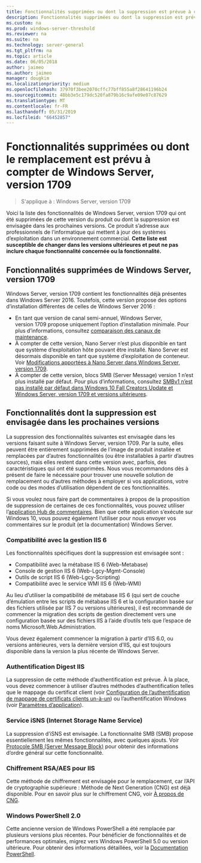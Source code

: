 ```yaml
---
title: Fonctionnalités supprimées ou dont la suppression est prévue à compter de Windows Server (version 1709)
description: Fonctionnalités supprimées ou dont la suppression est prévue dans les prochaines versions.
ms.custom: na
ms.prod: windows-server-threshold
ms.reviewer: na
ms.suite: na
ms.technology: server-general
ms.tgt_pltfrm: na
ms.topic: article
ms.date: 06/05/2018
author: jaimeo
ms.author: jaimeo
manager: dougkim
ms.localizationpriority: medium
ms.openlocfilehash: 37970f3bee2070cffc77bff855a8f28641196b24
ms.sourcegitcommit: 48bb3e5c179dc520fa879b16c9afe09e07c87629
ms.translationtype: MT
ms.contentlocale: fr-FR
ms.lasthandoff: 05/31/2019
ms.locfileid: "66452857"
---
```

# <a name="features-removed-or-planned-for-replacement-starting-with-windows-server-version-1709"></a>Fonctionnalités supprimées ou dont le remplacement est prévu à compter de Windows Server, version 1709

>S'applique à : Windows Server, version 1709

Voici la liste des fonctionnalités de Windows Server, version 1709 qui ont été supprimées de cette version du produit ou dont la suppression est envisagée dans les prochaines versions. Ce produit s’adresse aux professionnels de l’informatique qui mettent à jour des systèmes d’exploitation dans un environnement commercial. **Cette liste est susceptible de changer dans les versions ultérieures et peut ne pas inclure chaque fonctionnalité concernée ou la fonctionnalité.** 

## <a name="features-removed-from-windows-server-version-1709"></a>Fonctionnalités supprimées de Windows Server, version 1709
Windows Server, version 1709 contient les fonctionnalités déjà présentes dans Windows Server 2016. Toutefois, cette version propose des options d’installation différentes de celles de Windows Server 2016 :

- En tant que version de canal semi-annuel, Windows Server, version 1709 propose uniquement l’option d’installation minimale. Pour plus d’informations, consultez [comparaison des canaux de maintenance](../get-started-19/servicing-channels-19.md).
- À compter de cette version, Nano Server n’est plus disponible en tant que système d’exploitation hôte pouvant être installé. Nano Server est désormais disponible en tant que système d’exploitation de conteneur. Voir [Modifications apportées à Nano Server dans Windows Server, version 1709](nano-in-semi-annual-channel.md).
- À compter de cette version, blocs SMB (Server Message) version 1 n’est plus installé par défaut. Pour plus d’informations, consultez [SMBv1 n’est pas installé par défaut dans Windows 10 Fall Creators Update et Windows Server, version 1709 et versions ultérieures](https://support.microsoft.com/help/4034314/smbv1-is-not-installed-by-default-in-windows).


## <a name="features-being-considered-for-replacement-starting-with-subsequent-releases"></a>Fonctionnalités dont la suppression est envisagée dans les prochaines versions

La suppression des fonctionnalités suivantes est envisagée dans les versions faisant suite à Windows Server, version 1709. Par la suite, elles peuvent être entièrement supprimées de l’image de produit installée et remplacées par d’autres fonctionnalités (ou être installables à partir d’autres sources), mais elles restent dans cette version avec, parfois, des caractéristiques qui ont été supprimées. Nous vous recommandons dès à présent de faire le nécessaire pour trouver une nouvelle solution de remplacement ou d’autres méthodes à employer si vos applications, votre code ou des modes d’utilisation dépendent de ces fonctionnalités.

Si vous voulez nous faire part de commentaires à propos de la proposition de suppression de certaines de ces fonctionnalités, vous pouvez utiliser l’[application Hub de commentaires](https://support.microsoft.com/help/4021566/windows-10-send-feedback-to-microsoft-with-feedback-hub-app). Bien que cette application s’exécute sur Windows 10, vous pouvez également l’utiliser pour nous envoyer vos commentaires sur le produit (et la documentation) Windows Server.

### <a name="iis-6-management-compatibility"></a>Compatibilité avec la gestion IIS 6
Les fonctionnalités spécifiques dont la suppression est envisagée sont :

- Compatibilité avec la métabase IIS 6 (Web-Metabase)
- Console de gestion IIS 6 (Web-Lgcy-Mgmt-Console)
- Outils de script IIS 6 (Web-Lgcy-Scripting)
- Compatibilité avec le service WMI IIS 6 (Web-WMI)

Au lieu d’utiliser la compatibilité de métabase IIS 6 (qui sert de couche d’émulation entre les scripts de métabase IIS 6 et la configuration basée sur des fichiers utilisée par IIS 7 ou versions ultérieures), il est recommandé de commencer la migration des scripts de gestion directement vers une configuration basée sur des fichiers IIS à l’aide d’outils tels que l’espace de noms Microsoft.Web.Administration.

Vous devez également commencer la migration à partir d’IIS 6.0, ou versions antérieures, vers la dernière version d’IIS, qui est toujours disponible dans la version la plus récente de Windows Server.


### <a name="iis-digest-authentication"></a>Authentification Digest IIS
La suppression de cette méthode d’authentification est prévue. À la place, vous devez commencer à utiliser d’autres méthodes d’authentification telles que le mappage du certificat client (voir [Configuration de l’authentification de mappage de certificats clients un-à-un](https://docs.microsoft.com/iis/manage/configuring-security/configuring-one-to-one-client-certificate-mappings)) ou l’authentification Windows (voir [Paramètres d’application](https://docs.microsoft.com/iis-administration/configuration/appsettings.json)).

### <a name="internet-storage-name-service-isns"></a>Service iSNS (Internet Storage Name Service)
La suppression d’iSNS est envisagée. La fonctionnalité SMB (SMB) propose essentiellement les mêmes fonctionnalités, avec quelques ajouts. Voir [Protocole SMB (Server Message Block)](https://technet.microsoft.com/library/hh831795(v=ws.11).aspx) pour obtenir des informations d’ordre général sur cette fonctionnalité.

### <a name="rsaaes-encryption-for-iis"></a>Chiffrement RSA/AES pour IIS 
Cette méthode de chiffrement est envisagée pour le remplacement, car l’API de cryptographie supérieure : Méthode de Next Generation (CNG) est déjà disponible. Pour en savoir plus sur le chiffrement CNG, voir [À propos de CNG](https://msdn.microsoft.com/library/windows/desktop/aa375276(v=vs.85).aspx).

### <a name="windows-powershell-20"></a>Windows PowerShell 2.0
Cette ancienne version de Windows PowerShell a été remplacée par plusieurs versions plus récentes. Pour bénéficier de fonctionnalités et de performances optimales, migrez vers Windows PowerShell 5.0 ou version ultérieure. Pour obtenir des informations détaillées, voir la [Documentation PowerShell](https://docs.microsoft.com/powershell/index?view=powershell-5.1).

